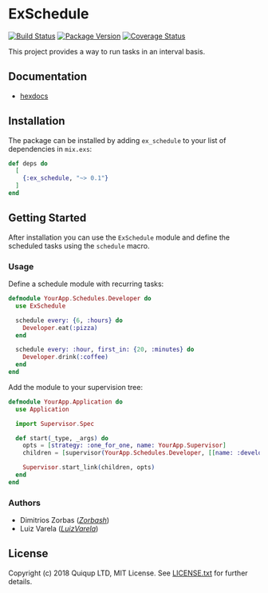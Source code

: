 # ExSchedule

[![Build Status](https://travis-ci.org/QuiqUpLTD/ex_schedule.svg?branch=master)](https://travis-ci.org/QuiqUpLTD/ex_schedule)
[![Package Version](https://img.shields.io/hexpm/v/ex_schedule.svg)](https://hex.pm/packages/ex_schedule)
[![Coverage Status](https://coveralls.io/repos/github/QuiqUpLTD/ex_schedule/badge.svg?branch=master)](https://coveralls.io/github/QuiqUpLTD/ex_schedule?branch=master)

This project provides a way to run tasks in an interval basis.

## Documentation

* [hexdocs][hexdocs]

## Installation

The package can be installed by adding `ex_schedule` to your list of dependencies in `mix.exs`:


```elixir
def deps do
  [
    {:ex_schedule, "~> 0.1"}
  ]
end
```

## Getting Started

After installation you can use the `ExSchedule` module and define the scheduled tasks using the `schedule` macro.

### Usage

Define a schedule module with recurring tasks:

```elixir
defmodule YourApp.Schedules.Developer do
  use ExSchedule

  schedule every: {6, :hours} do
    Developer.eat(:pizza)
  end

  schedule every: :hour, first_in: {20, :minutes} do
    Developer.drink(:coffee)
  end
end
```

Add the module to your supervision tree:

```elixir
defmodule YourApp.Application do
  use Application

  import Supervisor.Spec

  def start(_type, _args) do
    opts = [strategy: :one_for_one, name: YourApp.Supervisor]
    children = [supervisor(YourApp.Schedules.Developer, [[name: :developer_schedule]])]

    Supervisor.start_link(children, opts)
  end
end
```

### Authors

- Dimitrios Zorbas (*[Zorbash](https://github.com/Zorbash)*)
- Luiz Varela (*[LuizVarela](https://github.com/Luizvarela)*)

## License

Copyright (c) 2018 Quiqup LTD, MIT License.
See [LICENSE.txt](https://github.com/QuiqUpLTD/ex_schedule/blob/master/LICENSE.txt) for further details.

[hexdocs]: https://hexdocs.pm/ex_schedule/0.1.0/ExSchedule.html
